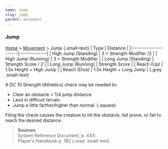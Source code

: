 ```yaml
---
name: Jump
slug: jump
parent: movement
---
```

### Jump
[Home](dm-operations-center) > [Movement](movement) > Jump {.small-text}
| Type                 | Distance     |
|:---------------------|:-------------|
| High Jump (Standing) | 3 + Strength Modifier /2 |
| High Jump (Running)  | 3 + Strength Modifier    |
| Long Jump (Standing) | Strength Score / 2 |
| Long Jump (Running)  | Strength Score     |
| Reach (Up)           | 1.5x Height + High Jump |
| Reach (Dive)         | 1.5x Height + Long Jump |
{.gray .small-text}

A DC 10 Strength (Athletics) check may be needed to:
- Clear an obstacle < 1/4 jump distance.
- Land in difficult terrain.
- Jump a little farther/higher than normal.
{.square}

Filing the check causes the creature to hit the obstacle, fall prone, or fail to reach the desired distance.

> **Sources** <br/>
> System Reference Document, p. XXX<br/>
> Player's Handbook p. 182
{.read .small-text}